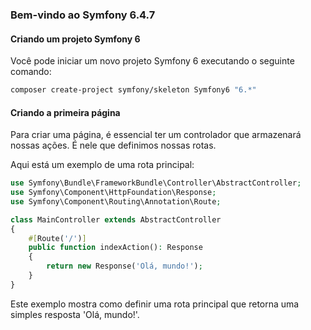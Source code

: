 ### Bem-vindo ao Symfony 6.4.7

#### Criando um projeto Symfony 6

Você pode iniciar um novo projeto Symfony 6 executando o seguinte comando:

```bash
composer create-project symfony/skeleton Symfony6 "6.*"
```

#### Criando a primeira página

Para criar uma página, é essencial ter um controlador que armazenará nossas ações. É nele que definimos nossas rotas.

Aqui está um exemplo de uma rota principal:

```php
use Symfony\Bundle\FrameworkBundle\Controller\AbstractController;
use Symfony\Component\HttpFoundation\Response;
use Symfony\Component\Routing\Annotation\Route;

class MainController extends AbstractController
{
    #[Route('/')]
    public function indexAction(): Response
    {
        return new Response('Olá, mundo!');
    }
}
```

Este exemplo mostra como definir uma rota principal que retorna uma simples resposta 'Olá, mundo!'.